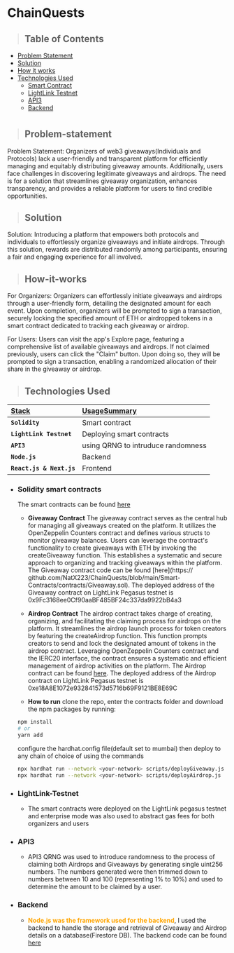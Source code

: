 # ChainQuests

> ## Table of Contents

-   [Problem Statement](#Problem-statement)
-   [Solution](#Solution)
-   [How it works](#How-it-works)
-   [Technologies Used](#technologies-used)
    -   [Smart Contract](#Solidity-smart-contracts)
    -   [LightLink Testnet](#LightLink-Testnet)
    -   [API3](#API3)
    -   [Backend](#backend)
#

> ## Problem-statement

Problem Statement: Organizers of web3 giveaways(Individuals and Protocols) lack a user-friendly and transparent platform for 
efficiently managing and equitably distributing giveaway amounts. Additionally, users face challenges in discovering legitimate 
giveaways and airdrops. The need is for a solution that streamlines giveaway organization, enhances transparency, and provides a 
reliable platform for users to find credible opportunities.

> ## Solution

Solution: Introducing a platform that empowers both protocols and individuals to effortlessly organize giveaways and initiate 
airdrops. Through this solution, rewards are distributed randomly among participants, ensuring a fair and engaging experience for all 
involved.

> ## How-it-works

For Organizers: Organizers can effortlessly initiate giveaways and airdrops through a user-friendly form, detailing the designated 
amount for each event. Upon completion, organizers will be prompted to sign a transaction, securely locking the specified amount of 
ETH or airdropped tokens in a smart contract dedicated to tracking each giveaway or airdrop.

For Users: Users can visit the app's Explore page, featuring a comprehensive list of available giveaways and airdrops. If not claimed 
previously, users can click the "Claim" button. Upon doing so, they will be prompted to sign a transaction, enabling a randomized 
allocation of their share in the giveaway or airdrop.

> ## Technologies Used

| <b><u>Stack</u></b>      | <b><u>UsageSummary</u></b>                           |
| :----------------------- | :--------------------------------------------------- |
| **`Solidity`**           | Smart contract                                       |
| **`LightLink Testnet`**  | Deploying smart contracts                            |
| **`API3`**               | using QRNG to intruduce randomness                   |
| **`Node.js`**            | Backend                                              |
| **`React.js & Next.js`** | Frontend                                             |

-   ### **Solidity smart contracts**

    The  smart contracts can be found [here](https://github.com/NatX223/ChainQuests/tree/main/Smart-Contracts/contracts)

    -   **Giveaway Contract** The giveaway contract serves as the central hub for managing all giveaways created on the platform. It 
    utilizes the OpenZeppelin Counters contract and defines various structs to monitor giveaway balances. Users can leverage the 
    contract's functionality to create giveaways with ETH by invoking the createGiveaway function. This establishes a systematic and 
    secure approach to organizing and tracking giveaways within the platform. The Giveaway contract code can be found [here](https://
    github.com/NatX223/ChainQuests/blob/main/Smart-Contracts/contracts/Giveaway.sol). The deployed address of the Giveaway contract 
    on LightLink Pegasus testnet is 0x9Fc3168ee0Cf90aaBF485BF24c337da9922bB4a3
    -   **Airdrop Contract** The airdrop contract takes charge of creating, organizing, and facilitating the claiming process for 
    airdrops on the platform. It streamlines the airdrop launch process for token creators by featuring the createAirdrop function. 
    This function prompts creators to send and lock the designated amount of tokens in the airdrop contract. Leveraging OpenZeppelin 
    Counters contract and the IERC20 interface, the contract ensures a systematic and efficient management of airdrop activities on the platform. The Airdrop contract can be found [here](https://github.com/NatX223/ChainQuests/blob/main/Smart-Contracts/contracts/Airdrop.sol). The deployed address of the Airdrop contract on LightLink Pegasus testnet is 
    0xe18A8E1072e932841573d5716b69F9121BE8E69C

    -   **How to run** clone the repo, enter the contracts folder and download the npm packages by running:
    ```bash
    npm install
    # or
    yarn add
    ```
    configure the hardhat.config file(default set to mumbai) then deploy to any chain of choice of using the commands
    ```bash
    npx hardhat run --network <your-network> scripts/deployGiveaway.js
    npx hardhat run --network <your-network> scripts/deployAirdrop.js
    ```

-   ### **LightLink-Testnet**

    - The smart contracts were deployed on the LightLink pegasus testnet and enterprise mode was also used to abstract gas fees for both organizers and users

-   ### **API3**

    - API3 QRNG was used to introduce randomness to the process of claiming both Airdrops and Giveaways by generating single uint256 
    numbers. The numbers generated were then trimmed down to numbers between 10 and 100 (representing 1% to 10%) and used to 
    determine the amount to be claimed by a user.

-   ### **Backend**

    -   <b style="color: orange">Node.js was the framework used for the backend</b>, I used the backend to handle the storage and 
    retrieval of Giveaway and Airdrop details on a database(Firestore DB). The backend code can be found [here](https://github.com/NatX223/ChainQuests/tree/main/Backend)
    